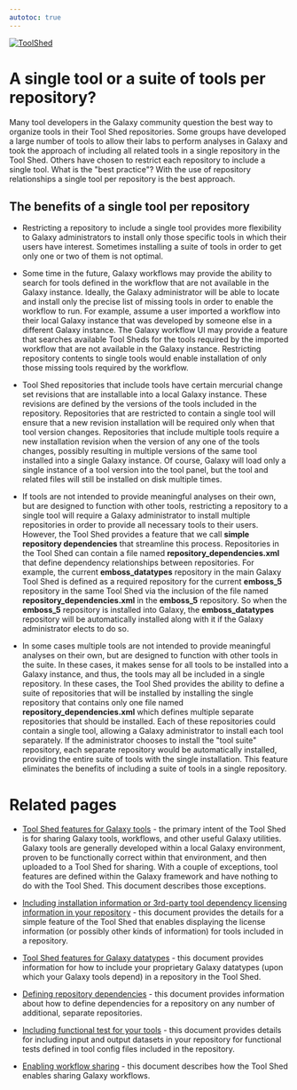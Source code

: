 ```yaml
---
autotoc: true
---
```


[![ToolShed](/src/images/logos/ToolShed.jpg)](http://toolshed.g2.bx.psu.edu)


# A single tool or a suite of tools per repository?

Many tool developers in the Galaxy community question the best way to organize tools in their Tool Shed repositories. Some groups have developed a large number of tools to allow their labs to perform analyses in Galaxy and took the approach of including all related tools in a single repository in the Tool Shed. Others have chosen to restrict each repository to include a single tool. What is the "best practice"? With the use of repository relationships a single tool per repository is the best approach.

## The benefits of a single tool per repository

* Restricting a repository to include a single tool provides more flexibility to Galaxy administrators to install only those specific tools in which their users have interest. Sometimes installing a suite of tools in order to get only one or two of them is not optimal.

* Some time in the future, Galaxy workflows may provide the ability to search for tools defined in the workflow that are not available in the Galaxy instance. Ideally, the Galaxy administrator will be able to locate and install only the precise list of missing tools in order to enable the workflow to run. For example, assume a user imported a workflow into their local Galaxy instance that was developed by someone else in a different Galaxy instance. The Galaxy workflow UI may provide a feature that searches available Tool Sheds for the tools required by the imported workflow that are not available in the Galaxy instance. Restricting repository contents to single tools would enable installation of only those missing tools required by the workflow.

* Tool Shed repositories that include tools have certain mercurial change set revisions that are installable into a local Galaxy instance. These revisions are defined by the versions of the tools included in the repository. Repositories that are restricted to contain a single tool will ensure that a new revision installation will be required only when that tool version changes. Repositories that include multiple tools require a new installation revision when the version of any one of the tools changes, possibly resulting in multiple versions of the same tool installed into a single Galaxy instance. Of course, Galaxy will load only a single instance of a tool version into the tool panel, but the tool and related files will still be installed on disk multiple times.

* If tools are not intended to provide meaningful analyses on their own, but are designed to function with other tools, restricting a repository to a single tool will require a Galaxy administrator to install multiple repositories in order to provide all necessary tools to their users. However, the Tool Shed provides a feature that we call **simple repository dependencies** that streamline this process. Repositories in the Tool Shed can contain a file named **repository_dependencies.xml** that define dependency relationships between repositories. For example, the current **emboss_datatypes** repository in the main Galaxy Tool Shed is defined as a required repository for the current **emboss_5** repository in the same Tool Shed via the inclusion of the file named **repository_dependencies.xml** in the **emboss_5** repository. So when the **emboss_5** repository is installed into Galaxy, the **emboss_datatypes** repository will be automatically installed along with it if the Galaxy administrator elects to do so.

* In some cases multiple tools are not intended to provide meaningful analyses on their own, but are designed to function with other tools in the suite. In these cases, it makes sense for all tools to be installed into a Galaxy instance, and thus, the tools may all be included in a single repository. In these cases, the Tool Shed provides the ability to define a suite of repositories that will be installed by installing the single repository that contains only one file named **repository_dependencies.xml** which defines multiple separate repositories that should be installed. Each of these repositories could contain a single tool, allowing a Galaxy administrator to install each tool separately. If the administrator chooses to install the "tool suite" repository, each separate repository would be automatically installed, providing the entire suite of tools with the single installation. This feature eliminates the benefits of including a suite of tools in a single repository.

# Related pages

* [Tool Shed features for Galaxy tools](/src/toolshed-tool-features/index.md) - the primary intent of the Tool Shed is for sharing Galaxy tools, workflows, and other useful Galaxy utilities. Galaxy tools are generally developed within a local Galaxy environment, proven to be functionally correct within that environment, and then uploaded to a Tool Shed for sharing. With a couple of exceptions, tool features are defined within the Galaxy framework and have nothing to do with the Tool Shed. This document describes those exceptions.

* [Including installation information or 3rd-party tool dependency licensing information in your repository](/src/toolshed-readme-files/index.md) - this document provides the details for a simple feature of the Tool Shed that enables displaying the license information (or possibly other kinds of information) for tools included in a repository.

* [Tool Shed features for Galaxy datatypes](/src/toolshed-datatypes-features/index.md) - this document provides information for how to include your proprietary Galaxy datatypes (upon which your Galaxy tools depend) in a repository in the Tool Shed.

* [Defining repository dependencies](/src/defining-repository-dependencies/index.md) - this document provides information about how to define dependencies for a repository on any number of additional, separate repositories.

* [Including functional test for your tools](/src/testing-installed-tools/index.md) - this document provides details for including input and output datasets in your repository for functional tests defined in tool config files included in the repository.

* [Enabling workflow sharing](/src/toolshed-workflow-sharing/index.md) - this document describes how the Tool Shed enables sharing Galaxy workflows.
